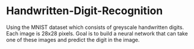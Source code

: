 # Handwritten-Digit-Recognition
Using the MNIST dataset which consists of greyscale handwritten digits. Each image is 28x28 pixels.  Goal is to build a neural network that can take one of these images and predict the digit in the image. 
